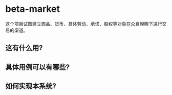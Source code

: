# beta-market
这个项目试图建立商品、货币、具体劳动、承诺、股权等对象在众目睽睽下进行交易的渠道。


## 这有什么用?


## 具体用例可以有哪些?


## 如何实现本系统?


